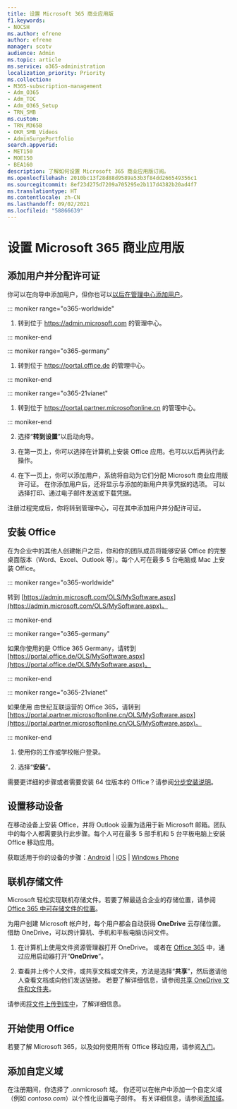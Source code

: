 ```yaml
---
title: 设置 Microsoft 365 商业应用版
f1.keywords:
- NOCSH
ms.author: efrene
author: efrene
manager: scotv
audience: Admin
ms.topic: article
ms.service: o365-administration
localization_priority: Priority
ms.collection:
- M365-subscription-management
- Adm_O365
- Adm_TOC
- Adm_O365_Setup
- TRN_SMB
ms.custom:
- TRN_M365B
- OKR_SMB_Videos
- AdminSurgePortfolio
search.appverid:
- MET150
- MOE150
- BEA160
description: 了解如何设置 Microsoft 365 商业应用版订阅。
ms.openlocfilehash: 2010bc13f28d88d9589a53b3f84dd266549356c1
ms.sourcegitcommit: 8ef23d275d7209a705295e2b117d4382b20ad4f7
ms.translationtype: HT
ms.contentlocale: zh-CN
ms.lasthandoff: 09/02/2021
ms.locfileid: "58866639"
---
```

# <a name="set-up-microsoft-365-apps-for-business"></a>设置 Microsoft 365 商业应用版

## <a name="add-users-and-assign-licenses"></a>添加用户并分配许可证

你可以在向导中添加用户，但你也可以[以后在管理中心添加用户](../add-users/add-users.md)。

 ::: moniker range="o365-worldwide"

1. 转到位于 <a href="https://go.microsoft.com/fwlink/p/?linkid=2024339" target="_blank">https://admin.microsoft.com</a> 的管理中心。

::: moniker-end

::: moniker range="o365-germany"

1. 转到位于 <a href="https://go.microsoft.com/fwlink/p/?linkid=848041" target="_blank">https://portal.office.de</a> 的管理中心。

::: moniker-end

::: moniker range="o365-21vianet"

1. 转到位于 <a href="https://go.microsoft.com/fwlink/p/?linkid=850627" target="_blank">https://portal.partner.microsoftonline.cn</a> 的管理中心。

::: moniker-end 

2. 选择“**转到设置**”以启动向导。

3. 在第一页上，你可以选择在计算机上安装 Office 应用。也可以以后再执行此操作。

3. 在下一页上，你可以添加用户，系统将自动为它们分配 Microsoft 商业应用版许可证。 在你添加用户后，还将显示与添加的新用户共享凭据的选项。 可以选择打印、通过电子邮件发送或下载凭据。

 注册过程完成后，你将转到管理中心，可在其中添加用户并分配许可证。 

## <a name="install-office"></a>安装 Office

在为企业中的其他人创建帐户之后，你和你的团队成员将能够安装 Office 的完整桌面版本（Word、Excel、Outlook 等）。每个人可在最多 5 台电脑或 Mac 上安装 Office。
  
::: moniker range="o365-worldwide"

转到 [https://admin.microsoft.com/OLS/MySoftware.aspx](https://admin.microsoft.com/OLS/MySoftware.aspx)。

::: moniker-end

::: moniker range="o365-germany"

如果你使用的是 Office 365 Germany，请转到 [https://portal.office.de/OLS/MySoftware.aspx](https://portal.office.de/OLS/MySoftware.aspx)。

::: moniker-end

::: moniker range="o365-21vianet"

如果使用 由世纪互联运营的 Office 365，请转到 [https://portal.partner.microsoftonline.cn/OLS/MySoftware.aspx](https://portal.partner.microsoftonline.cn/OLS/MySoftware.aspx)。

::: moniker-end

1. 使用你的工作或学校帐户登录。

2. 选择“**安装**”。

需要更详细的步骤或者需要安装 64 位版本的 Office？请参阅[分步安装说明](https://support.microsoft.com/office/4414eaaf-0478-48be-9c42-23adc4716658#BKMK_InstallSteps)。
  
## <a name="set-up-mobile"></a>设置移动设备

在移动设备上安装 Office，并将 Outlook 设置为适用于新 Microsoft 邮箱。团队中的每个人都需要执行此步骤。每个人可在最多 5 部手机和 5 台平板电脑上安装 Office 移动应用。 
  
获取适用于你的设备的步骤：[Android](https://support.microsoft.com/office/6ef2ebf2-fc2d-474a-be4a-5a801365c87f) | [iOS](https://support.microsoft.com/office/0402b37e-49c4-4419-a030-f34c2013041f) | [Windows Phone](https://support.microsoft.com/office/9bccc8b8-a321-4d0d-a45e-6e06a3438e43)
  
## <a name="store-files-online"></a>联机存储文件

Microsoft 轻松实现联机存储文件。若要了解最适合企业的存储位置，请参阅 [Office 365 中可存储文件的位置](../../business-video/store-files.md)。
  
为用户创建 Microsoft 帐户时，每个用户都会自动获得 **OneDrive** 云存储位置。借助 OneDrive，可以跨计算机、手机和平板电脑访问文件。
  
1. 在计算机上使用文件资源管理器打开 OneDrive。 或者在 [Office 365](https://www.office.com) 中，通过应用启动器打开“**OneDrive**”。

2. 查看并上传个人文件，或共享文档或文件夹，方法是选择“**共享**”，然后邀请他人查看文档或向他们发送链接。 若要了解详细信息，请参阅[共享 OneDrive 文件和文件夹](https://support.microsoft.com/office/9fcc2f7d-de0c-4cec-93b0-a82024800c07#OS_Type=OneDrive_-_Business)。
  
请参阅[将文件上传到库中](https://support.microsoft.com/office/da549fb1-1fcb-4167-87d0-4693e93cb7a0)，了解详细信息。
  
## <a name="get-started-using-office"></a>开始使用 Office

若要了解 Microsoft 365，以及如何使用所有 Office 移动应用，请参阅[入门](../admin-overview/get-started-with-office-365.md)。

## <a name="add-a-custom-domain"></a>添加自定义域

在注册期间，你选择了 .onmicrosoft 域。 你还可以在帐户中添加一个自定义域（例如 *contoso.com*）以个性化设置电子邮件。 有关详细信息，请参阅[添加域](add-domain.md)。
